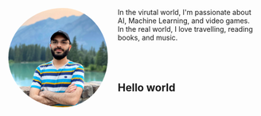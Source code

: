 
<div>
<img src="/image3.jpg" width="200" style="border-radius: 50%; float:left; padding-right: 20px;"/> 

In the virutal world, I'm passionate about AI, Machine Learning, and video games.
<br>
In the real world, I love travelling, reading books, and music.
<br>
<br>
<br>
<br>
</div>

## Hello world
